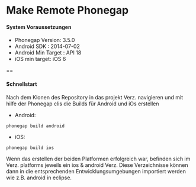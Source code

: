 Make Remote Phonegap
==
#### System Voraussetzungen
- Phonegap Version: 3.5.0 
- Android SDK : 2014-07-02
- Android Min Target : API 18
- iOS min target: iOS 6
 
==

#### Schnellstart
Nach dem Klonen des Repository in das projekt Verz. navigieren und mit hilfe der Phonegap clis die Builds für Android und iOs erstellen

- Android:

```
phonegap build android
```

- iOS:

```
phonegap build ios
```

Wenn das erstellen der beiden Platformen erfolgreich war, befinden sich im Verz. platforms jeweils ein ios & android Verz. Diese Verzeichnisse können dann in die entsprechenden Entwicklungsumgebungen importiert werden wie z.B. android in eclipse.
